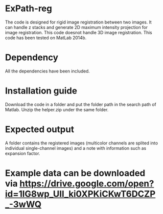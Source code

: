 # ExPath-reg
The code is designed for rigid image registration between two images. It can handle z stacks and generate 2D maximum intensity projection for image registration. This code doesnot handle 3D image registration.
This code has been tested on MatLab 2014b.
# Dependency
All the dependencies have been included.
# Installation guide
Download the code in a folder and put the folder path in the search path of Matlab. Unzip the helper.zip under the same folder.
# Expected output
A folder contains the registered images (multicolor channels are splited into individual single-channel images) and a note with information such as expansion factor.
# Example data can be downloaded via https://drive.google.com/open?id=1lG8wp_UIl_ki0XPKiCKwT6DCZP_-3wWQ
